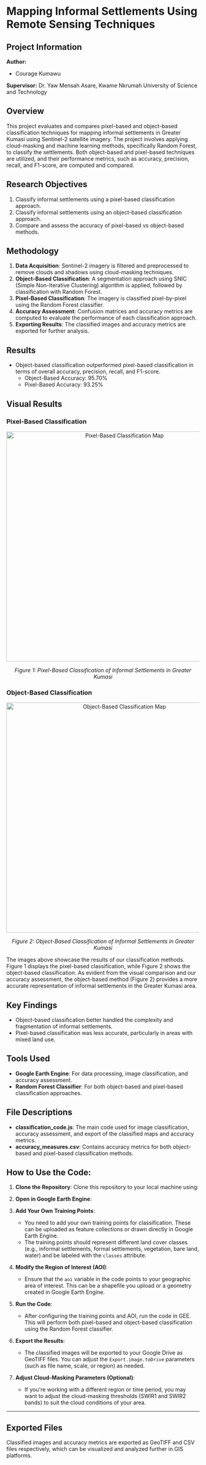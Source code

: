 # Mapping Informal Settlements Using Remote Sensing Techniques

## Project Information

**Author:**
- Courage Kumawu
  
**Supervisor:**
Dr. Yaw Mensah Asare, Kwame Nkrumah University of Science and Technology

## Overview

This project evaluates and compares pixel-based and object-based classification techniques for mapping informal settlements in Greater Kumasi using Sentinel-2 satellite imagery. The project involves applying cloud-masking and machine learning methods, specifically Random Forest, to classify the settlements. Both object-based and pixel-based techniques are utilized, and their performance metrics, such as accuracy, precision, recall, and F1-score, are computed and compared.

## Research Objectives

1. Classify informal settlements using a pixel-based classification approach.
2. Classify informal settlements using an object-based classification approach.
3. Compare and assess the accuracy of pixel-based vs object-based methods.

## Methodology

1. **Data Acquisition**: Sentinel-2 imagery is filtered and preprocessed to remove clouds and shadows using cloud-masking techniques.
2. **Object-Based Classification**: A segmentation approach using SNIC (Simple Non-Iterative Clustering) algorithm is applied, followed by classification with Random Forest.
3. **Pixel-Based Classification**: The imagery is classified pixel-by-pixel using the Random Forest classifier.
4. **Accuracy Assessment**: Confusion matrices and accuracy metrics are computed to evaluate the performance of each classification approach.
5. **Exporting Results**: The classified images and accuracy metrics are exported for further analysis.

## Results

- Object-based classification outperformed pixel-based classification in terms of overall accuracy, precision, recall, and F1-score.
   - Object-Based Accuracy: 95.70%
   - Pixel-Based Accuracy: 93.25%

## Visual Results

### Pixel-Based Classification
<p align="center">
  <img src="path_to_pixel_based_image.png" alt="Pixel-Based Classification Map" width="600">
</p>
<p align="center"><em>Figure 1: Pixel-Based Classification of Informal Settlements in Greater Kumasi</em></p>

### Object-Based Classification
<p align="center">
  <img src="path_to_object_based_image.png" alt="Object-Based Classification Map" width="600">
</p>
<p align="center"><em>Figure 2: Object-Based Classification of Informal Settlements in Greater Kumasi</em></p>

The images above showcase the results of our classification methods. Figure 1 displays the pixel-based classification, while Figure 2 shows the object-based classification. As evident from the visual comparison and our accuracy assessment, the object-based method (Figure 2) provides a more accurate representation of informal settlements in the Greater Kumasi area.

## Key Findings

- Object-based classification better handled the complexity and fragmentation of informal settlements.
- Pixel-based classification was less accurate, particularly in areas with mixed land use.

## Tools Used

- **Google Earth Engine**: For data processing, image classification, and accuracy assessment.
- **Random Forest Classifier**: For both object-based and pixel-based classification approaches.

## File Descriptions

- **classification_code.js**: The main code used for image classification, accuracy assessment, and export of the classified maps and accuracy metrics.
- **accuracy_measures.csv**: Contains accuracy metrics for both object-based and pixel-based classification methods.

## How to Use the Code:

1. **Clone the Repository**: Clone this repository to your local machine using:
  
2. **Open in Google Earth Engine**:

3. **Add Your Own Training Points**:
   - You need to add your own training points for classification. These can be uploaded as feature collections or drawn directly in Google Earth Engine. 
   - The training points should represent different land cover classes (e.g., informal settlements, formal settlements, vegetation, bare land, water) and be labeled with the `classes` attribute.

4. **Modify the Region of Interest (AOI)**:
   - Ensure that the `aoi` variable in the code points to your geographic area of interest. This can be a shapefile you upload or a geometry created in Google Earth Engine.

5. **Run the Code**:
   - After configuring the training points and AOI, run the code in GEE. This will perform both pixel-based and object-based classification using the Random Forest classifier.

6. **Export the Results**:
   - The classified images will be exported to your Google Drive as GeoTIFF files. You can adjust the `Export.image.toDrive` parameters (such as file name, scale, or region) as needed.

7. **Adjust Cloud-Masking Parameters (Optional)**:
   - If you're working with a different region or time period, you may want to adjust the cloud-masking thresholds (SWIR1 and SWIR2 bands) to suit the cloud conditions of your area.

---


## Exported Files

Classified images and accuracy metrics are exported as GeoTIFF and CSV files respectively, which can be visualized and analyzed further in GIS platforms.
